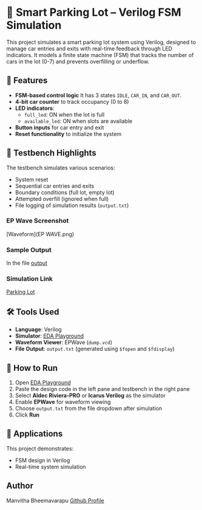 
# 🚗 Smart Parking Lot – Verilog FSM Simulation

This project simulates a smart parking lot system using Verilog, designed to manage car entries and exits with real-time feedback through LED indicators. It models a finite state machine (FSM) that tracks the number of cars in the lot (0-7) and prevents overfilling or underflow.

## 🔧 Features

- **FSM-based control logic**  It has 3 states `IDLE`, `CAR_IN`, and `CAR_OUT`.
- **4-bit car counter** to track occupancy (0 to 8)
- **LED indicators**:
  - `full_led`: ON when the lot is full
  - `available_led`: ON when slots are available
- **Button inputs** for car entry and exit
- **Reset functionality** to initialize the system

## 🧪 Testbench Highlights

The testbench simulates various scenarios:
- System reset
- Sequential car entries and exits
- Boundary conditions (full lot, empty lot)
- Attempted overfill (ignored when full)
- File logging of simulation results (`output.txt`)

### EP Wave Screenshot

[Waveform](EP WAVE.png)

### Sample Output


In the file [output](output.txt)

### Simulation Link

[Parking Lot]()


## 🛠️ Tools Used

- **Language**: Verilog
- **Simulator**: [EDA Playground](https://www.edaplayground.com/)
- **Waveform Viewer**: EPWave (`dump.vcd`)
- **File Output**: `output.txt` (generated using `$fopen` and `$fdisplay`)


## 🚀 How to Run

1. Open [EDA Playground](https://www.edaplayground.com/)
2. Paste the design code in the left pane and testbench in the right pane
3. Select **Aldec Riviera-PRO** or **Icarus Verilog** as the simulator
4. Enable **EPWave** for waveform viewing
5. Choose `output.txt` from the file dropdown after simulation
6. Click **Run**

## 📌 Applications

This project demonstrates:
- FSM design in Verilog
- Real-time system simulation


## Author 

Manvitha Bheemavarapu 
[Github Profile](https://github.com/Manvi1670)
